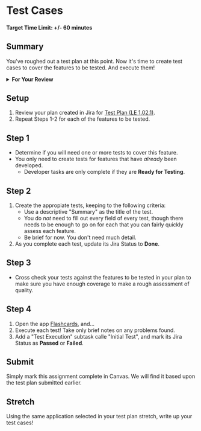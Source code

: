 # Test Cases

#### Target Time Limit: +/- 60 minutes

## Summary

You've roughed out a test plan at this point. Now it's time to create test cases
to cover the features to be tested. And execute them!

<details  markdown="1"> <summary> <strong> For Your Review </strong> </summary>

If you're feeling uncertain on where to start in this project, look over the
following:

- Skills Practice:
  - <a target="\_blank" href="https://devmountain.github.io/qa_student_assignments/units/unit_1_fundamentals/1.02/sp1.02.1.html">Complete
    a Test Plan</a>
  - <a target="\_blank" href="https://devmountain.github.io/qa_student_assignments/units/unit_1_fundamentals/1.02/sp1.02.2.html">Write
    a Test</a>
  - <a target="\_blank" href="https://devmountain.github.io/qa_student_assignments/units/unit_1_fundamentals/1.02/sp1.02.3.html">Report
    a Bug</a>

</details>

## Setup

1. Review your plan created in Jira for
   <a target="\_blank" href="https://devmountain.github.io/qa_student_assignments/units/unit_1_fundamentals/1.02/le1.02.1.html">Test
   Plan (LE 1.02.1)</a>.
1. Repeat Steps 1-2 for each of the features to be tested.

## Step 1

- Determine if you will need one or more tests to cover this feature.
- You only need to create tests for features that have _already_ been developed.
  - Developer tasks are only complete if they are **Ready for Testing**.

## Step 2

1. Create the appropiate tests, keeping to the following criteria:
   - Use a descriptive "Summary" as the title of the test.
   - You do _not_ need to fill out every field of every test, though there needs
     to be enough to go on for each that you can fairly quickly assess each
     feature.
   - Be brief for now. You don't need much detail.
2. As you complete each test, update its Jira Status to **Done**.

## Step 3

- Cross check your tests against the features to be tested in your plan to make
  sure you have enough coverage to make a rough assessment of quality.

## Step 4

1. Open the app
   <a target="\_blank" href="https://devmountain.github.io/qa_flashcards/">Flashcards</a>,
   and...
1. Execute each test! Take only brief notes on any problems found.
1. Add a "Test Execution" subtask calle "Initial Test", and mark its Jira Status
   as **Passed** or **Failed**.

## Submit

Simply mark this assignment complete in Canvas. We will find it based upon the
test plan submitted earlier.

## Stretch

Using the same application selected in your test plan stretch, write up your
test cases!
